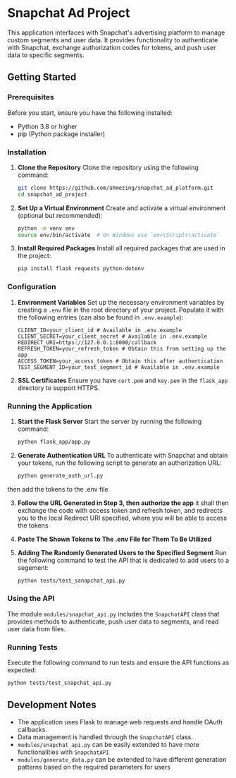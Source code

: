 # Snapchat Ad Project

This application interfaces with Snapchat's advertising platform to manage custom segments and user data. It provides functionality to authenticate with Snapchat, exchange authorization codes for tokens, and push user data to specific segments.

## Getting Started

### Prerequisites

Before you start, ensure you have the following installed:
- Python 3.8 or higher
- pip (Python package installer)



### Installation


1. **Clone the Repository**
   Clone the repository using the following command:
   ```bash
   git clone https://github.com/ahmezing/snapchat_ad_platform.git
   cd snapchat_ad_project
2. **Set Up a Virtual Environment**
Create and activate a virtual environment (optional but recommended):

   ```bash
   python -m venv env
   source env/bin/activate  # On Windows use `env\Scripts\activate`
3. **Install Required Packages**
Install all required packages that are used in the project:

   ```bash
   pip install flask requests python-dotenv

### Configuration

1. **Environment Variables**
   Set up the necessary environment variables by creating a `.env` file in the root directory of your project. Populate it with the following entries (can also be found in `.env.example`):

   ```plaintext
   CLIENT_ID=your_client_id # Available in .env.example
   CLIENT_SECRET=your_client_secret # Available in .env.example
   REDIRECT_URI=https://127.0.0.1:8000/callback
   REFRESH_TOKEN=your_refresh_token # Obtain this from setting up the app
   ACCESS_TOKEN=your_access_token # Obtain this after authentication
   TEST_SEGMENT_ID=your_test_segment_id # Available in .env.example
2. **SSL Certificates**
Ensure you have `cert.pem` and `key.pem` in the `flask_app` directory to support HTTPS.


### Running the Application


1. **Start the Flask Server**
Start the server by running the following command:
   ```bash
   python flask_app/app.py
2. **Generate Authentication URL**
To authenticate with Snapchat and obtain your tokens, run the following script to generate an authorization URL:

   ```bash
   python generate_auth_url.py

then add the tokens to the .env file

3. **Follow the URL Generated in Step 3, then authorize the app**
it shall then exchange the code with access token and refresh token, and redirects you to the local Redirect URI specified, where you will be able to access the tokens 

4. **Paste The Shown Tokens to The .env File for Them To Be Utilized**

5. **Adding The Randomly Generated Users to the Specified Segment**
Run the following command to test the API that is dedicated to add users to a segement:

   ```bash
   python tests/test_sanapchat_api.py

### Using the API
The module `modules/snapchat_api.py` includes the `SnapchatAPI` class that provides methods to authenticate, push user data to segments, and read user data from files.


### Running Tests
Execute the following command to run tests and ensure the API functions as expected:
  ```bash
  python tests/test_snapchat_api.py
  ```

## Development Notes
- The application uses Flask to manage web requests and handle OAuth callbacks.
- Data management is handled through the `SnapchatAPI` class.
- `modules/snapchat_api.py` can be easily extended to have more functionalities with `SnapchatAPI`
- `modules/generate_data.py` can be extended to have different generation patterns based on the required parameters for users